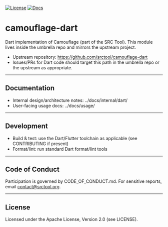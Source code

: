 [![License](https://img.shields.io/badge/license-Apache%202.0-brightgreen.svg)](LICENSE)
[![Docs](https://img.shields.io/badge/docs-Usage-blue.svg)](../docs/usage/)

# camouflage-dart

Dart implementation of Camouflage (part of the SRC Tool). This module lives inside the umbrella repo and mirrors the upstream project.

- Upstream repository: https://github.com/srctool/camouflage-dart
- Issues/PRs for Dart code should target this path in the umbrella repo or the upstream as appropriate.

---

## Documentation

- Internal design/architecture notes: ../docs/internal/dart/
- User-facing usage docs: ../docs/usage/

---

## Development

- Build & test: use the Dart/Flutter toolchain as applicable (see CONTRIBUTING if present)
- Format/lint: run standard Dart format/lint tools

---

## Code of Conduct

Participation is governed by CODE_OF_CONDUCT.md. For sensitive reports, email contact@srctool.org.

---

## License

Licensed under the Apache License, Version 2.0 (see LICENSE).